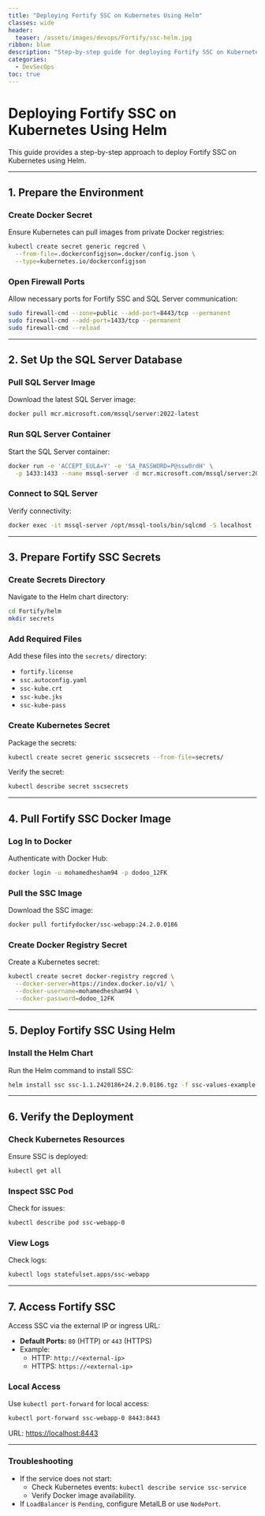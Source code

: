 ```yaml
---
title: "Deploying Fortify SSC on Kubernetes Using Helm"
classes: wide
header:
  teaser: /assets/images/devops/Fortify/ssc-helm.jpg
ribbon: blue
description: "Step-by-step guide for deploying Fortify SSC on Kubernetes using Helm."
categories:
  - DevSecOps
toc: true
---
```


# Deploying Fortify SSC on Kubernetes Using Helm

This guide provides a step-by-step approach to deploy Fortify SSC on Kubernetes using Helm.

---

## **1. Prepare the Environment**

### **Create Docker Secret**
Ensure Kubernetes can pull images from private Docker registries:

```bash
kubectl create secret generic regcred \
  --from-file=.dockerconfigjson=.docker/config.json \
  --type=kubernetes.io/dockerconfigjson
```

### **Open Firewall Ports**
Allow necessary ports for Fortify SSC and SQL Server communication:

```bash
sudo firewall-cmd --zone=public --add-port=8443/tcp --permanent
sudo firewall-cmd --add-port=1433/tcp --permanent
sudo firewall-cmd --reload
```

---

## **2. Set Up the SQL Server Database**

### **Pull SQL Server Image**
Download the latest SQL Server image:

```bash
docker pull mcr.microsoft.com/mssql/server:2022-latest
```

### **Run SQL Server Container**
Start the SQL Server container:

```bash
docker run -e 'ACCEPT_EULA=Y' -e 'SA_PASSWORD=P@ssw0rdH' \
  -p 1433:1433 --name mssql-server -d mcr.microsoft.com/mssql/server:2022-latest
```

### **Connect to SQL Server**
Verify connectivity:

```bash
docker exec -it mssql-server /opt/mssql-tools/bin/sqlcmd -S localhost -U sa -P 'P@ssw0rdH'
```

---

## **3. Prepare Fortify SSC Secrets**

### **Create Secrets Directory**
Navigate to the Helm chart directory:

```bash
cd Fortify/helm
mkdir secrets
```

### **Add Required Files**
Add these files into the `secrets/` directory:
- `fortify.license`
- `ssc.autoconfig.yaml`
- `ssc-kube.crt`
- `ssc-kube.jks`
- `ssc-kube-pass`

### **Create Kubernetes Secret**
Package the secrets:

```bash
kubectl create secret generic sscsecrets --from-file=secrets/
```

Verify the secret:

```bash
kubectl describe secret sscsecrets
```

---

## **4. Pull Fortify SSC Docker Image**

### **Log In to Docker**
Authenticate with Docker Hub:

```bash
docker login -u mohamedhesham94 -p dodoo_12FK
```

### **Pull the SSC Image**
Download the SSC image:

```bash
docker pull fortifydocker/ssc-webapp:24.2.0.0186
```

### **Create Docker Registry Secret**
Create a Kubernetes secret:

```bash
kubectl create secret docker-registry regcred \
  --docker-server=https://index.docker.io/v1/ \
  --docker-username=mohamedhesham94 \
  --docker-password=dodoo_12FK
```

---

## **5. Deploy Fortify SSC Using Helm**

### **Install the Helm Chart**
Run the Helm command to install SSC:

```bash
helm install ssc ssc-1.1.2420186+24.2.0.0186.tgz -f ssc-values-example.yaml
```

---

## **6. Verify the Deployment**

### **Check Kubernetes Resources**
Ensure SSC is deployed:

```bash
kubectl get all
```

### **Inspect SSC Pod**
Check for issues:

```bash
kubectl describe pod ssc-webapp-0
```

### **View Logs**
Check logs:

```bash
kubectl logs statefulset.apps/ssc-webapp
```

---

## **7. Access Fortify SSC**

Access SSC via the external IP or ingress URL:

- **Default Ports:** `80` (HTTP) or `443` (HTTPS)
- Example:
  - HTTP: `http://<external-ip>`
  - HTTPS: `https://<external-ip>`

### **Local Access**
Use `kubectl port-forward` for local access:

```bash
kubectl port-forward ssc-webapp-0 8443:8443
```

URL: [https://localhost:8443](https://localhost:8443)

---

### **Troubleshooting**
- If the service does not start:
  - Check Kubernetes events: `kubectl describe service ssc-service`
  - Verify Docker image availability.
- If `LoadBalancer` is `Pending`, configure MetalLB or use `NodePort`.
